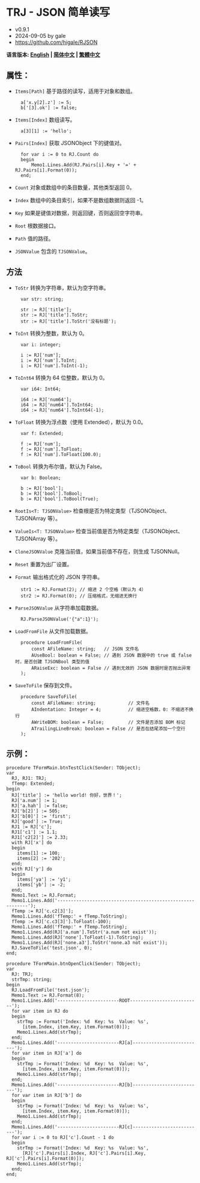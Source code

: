 # TRJ - JSON 简单读写
- v0.9.1
- 2024-09-05 by gale
- https://github.com/higale/RJSON

**语言版本: [English](README.md) | [简体中文](README_zh_CN.md) | [繁體中文](README_zh_TW.md)**

## 属性：
- `Items[Path]` 基于路径的读写，适用于对象和数组。
 
        a['x.y[2].z'] := 5;
        b['[3].ok'] := false;

- `Items[Index]` 数组读写。

        a[3][1] := 'hello';

- `Pairs[Index]` 获取 JSONObject 下的键值对。

        for var i := 0 to RJ.Count do
        begin
            Memo1.Lines.Add(RJ.Pairs[i].Key + '=' + RJ.Pairs[i].Format(0));
        end;

- `Count` 对象或数组中的条目数量，其他类型返回 0。
- `Index` 数组中的条目索引，如果不是数组数据则返回 -1。
- `Key` 如果是键值对数据，则返回键，否则返回空字符串。
- `Root` 根数据接口。
- `Path` 值的路径。
- `JSONValue` 包含的 `TJSONValue`。

## 方法
- `ToStr` 转换为字符串，默认为空字符串。

        var str: string;

        str := RJ['title'];
        str := RJ['title'].ToStr;
        str := RJ['title'].ToStr('没有标题');

- `ToInt` 转换为整数，默认为 0。

        var i: integer;

        i := RJ['num'];
        i := RJ['num'].ToInt;
        i := RJ['num'].ToInt(-1);

- `ToInt64` 转换为 64 位整数，默认为 0。

        var i64: Int64;

        i64 := RJ['num64'];
        i64 := RJ['num64'].ToInt64;
        i64 := RJ['num64'].ToInt64(-1);

- `ToFloat` 转换为浮点数（使用 Extended），默认为 0.0。

        var f: Extended;

        f := RJ['num'];
        f := RJ['num'].ToFloat;
        f := RJ['num'].ToFloat(100.0);

- `ToBool` 转换为布尔值，默认为 False。

        var b: Boolean;

        b := RJ['bool'];
        b := RJ['bool'].ToBool;
        b := RJ['bool'].ToBool(True);

- `RootIs<T: TJSONValue>` 检查根是否为特定类型（TJSONObject、TJSONArray 等）。
- `ValueIs<T: TJSONValue>` 检查当前值是否为特定类型（TJSONObject、TJSONArray 等）。
- `CloneJSONValue` 克隆当前值，如果当前值不存在，则生成 TJSONNull。
- `Reset` 重置为出厂设置。
- `Format` 输出格式化的 JSON 字符串。

        str1 := RJ.Format(2); // 缩进 2 个空格（默认为 4）
        str2 := RJ.Format(0); // 压缩格式，无缩进无换行

- `ParseJSONValue` 从字符串加载数据。

        RJ.ParseJSONValue('{"a":1}');

- `LoadFromFile` 从文件加载数据。

        procedure LoadFromFile(
            const AFileName: string;   // JSON 文件名
            AUseBool: boolean = False; // 遇到 JSON 数据中的 true 或 false 时，是否创建 TJSONBool 类型的值
            ARaiseExc: boolean = False // 遇到无效的 JSON 数据时是否抛出异常
        );

- `SaveToFile` 保存到文件。

        procedure SaveToFile(
            const AFileName: string;            // 文件名
            AIndentation: Integer = 4;          // 缩进空格数，0: 不缩进不换行
            AWriteBOM: boolean = False;         // 文件是否添加 BOM 标记
            ATrailingLineBreak: boolean = False // 是否在结尾添加一个空行
        );

## 示例：
    procedure TFormMain.btnTestClick(Sender: TObject);
    var
      RJ, RJ1: TRJ;
      fTemp: Extended;
    begin
      RJ['title'] := 'hello world! 你好，世界！';
      RJ['a.num'] := 1;
      RJ['a.hah'] := false;
      RJ['b[2]'] := 505;
      RJ['b[0]'] := 'first';
      RJ['good'] := True;
      RJ1 := RJ['c'];
      RJ1['c1'] := 1.1;
      RJ1['c2[2]'] := 2.33;
      with RJ['x'] do
      begin
        items[1] := 100;
        items[2] := '202';
      end;
      with RJ['y'] do
      begin
        items['ya'] := 'y1';
        items['yb'] := -2;
      end;
      Memo1.Text := RJ.Format;
      Memo1.Lines.Add('-----------------------------------------------------------');
      fTemp := RJ['c.c2[3]'];
      Memo1.Lines.Add('fTemp:' + fTemp.ToString);
      fTemp := RJ['c.c3[3]'].ToFloat(-100);
      Memo1.Lines.Add('fTemp:' + fTemp.ToString);
      Memo1.Lines.Add(RJ['a.num'].ToStr('a.num not exist'));
      Memo1.Lines.Add(RJ['none'].ToFloat(-1).ToString);
      Memo1.Lines.Add(RJ['none.a3'].ToStr('none.a3 not exist'));
      RJ.SaveToFile('test.json', 0);
    end;

    procedure TFormMain.btnOpenClick(Sender: TObject);
    var
      RJ: TRJ;
      strTmp: string;
    begin
      RJ.LoadFromFile('test.json');
      Memo1.Text := RJ.Format(8);
      Memo1.Lines.Add('-----------------------ROOT--------------------------');
      for var item in RJ do
      begin
        strTmp := Format('Index: %d  Key: %s  Value: %s',
          [item.Index, item.Key, item.Format(0)]);
        Memo1.Lines.Add(strTmp);
      end;
      Memo1.Lines.Add('-----------------------RJ[a]--------------------------');
      for var item in RJ['a'] do
      begin
        strTmp := Format('Index: %d  Key: %s  Value: %s',
          [item.Index, item.Key, item.Format(0)]);
        Memo1.Lines.Add(strTmp);
      end;
      Memo1.Lines.Add('-----------------------RJ[b]--------------------------');
      for var item in RJ['b'] do
      begin
        strTmp := Format('Index: %d  Key: %s  Value: %s',
          [item.Index, item.Key, item.Format(0)]);
        Memo1.Lines.Add(strTmp);
      end;
      Memo1.Lines.Add('-----------------------RJ[c]--------------------------');
      for var i := 0 to RJ['c'].Count - 1 do
      begin
        strTmp := Format('Index: %d  Key: %s  Value: %s',
          [RJ['c'].Pairs[i].Index, RJ['c'].Pairs[i].Key, RJ['c'].Pairs[i].Format(0)]);
        Memo1.Lines.Add(strTmp);
      end;
    end;